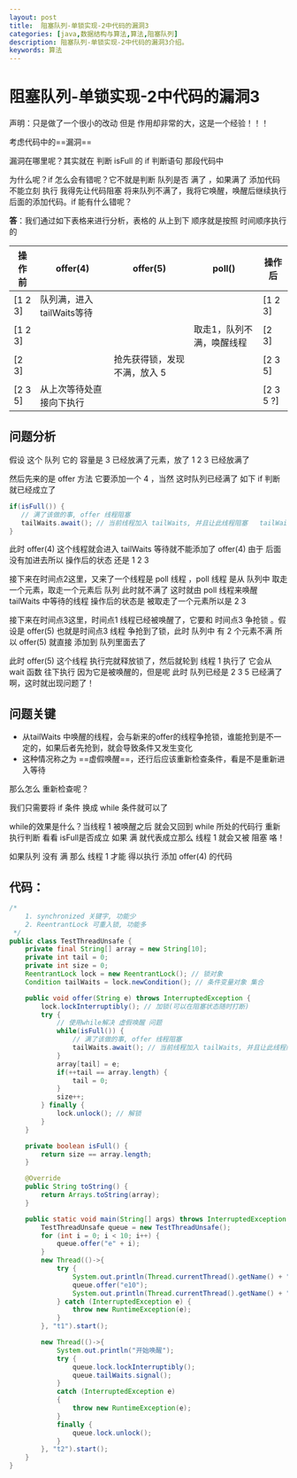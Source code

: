 ```yaml
---
layout: post
title:  阻塞队列-单锁实现-2中代码的漏洞3
categories: [java,数据结构与算法,算法,阻塞队列]
description: 阻塞队列-单锁实现-2中代码的漏洞3介绍。
keywords: 算法
---
```


# 阻塞队列-单锁实现-2中代码的漏洞3

声明：只是做了一个很小的改动 但是 作用却非常的大，这是一个经验！！！

考虑代码中的==漏洞==

漏洞在哪里呢？其实就在 判断 isFull 的 if 判断语句 那段代码中

为什么呢？if 怎么会有错呢？它不就是判断 队列是否 满了 ，如果满了 添加代码 不能立刻 执行 我得先让代码阻塞 将来队列不满了，我将它唤醒，唤醒后继续执行后面的添加代码。if  能有什么错呢？

**答**：我们通过如下表格来进行分析，表格的 从上到下 顺序就是按照 时间顺序执行的

| 操作前  | offer(4)                  | offer(5)                     | poll()                    | 操作后    |
| ------- | ------------------------- | ---------------------------- | ------------------------- | --------- |
| [1 2 3] | 队列满，进入tailWaits等待 |                              |                           | [1 2 3]   |
| [1 2 3] |                           |                              | 取走1，队列不满，唤醒线程 | [2 3]     |
| [2 3]   |                           | 抢先获得锁，发现不满，放入 5 |                           | [2 3 5]   |
| [2 3 5] | 从上次等待处直接向下执行  |                              |                           | [2 3 5 ?] |

## 问题分析

假设 这个 队列 它的 容量是 3 已经放满了元素，放了 1 2 3 已经放满了

然后先来的是 offer 方法 它要添加一个 4 ，当然 这时队列已经满了 如下 if 判断就已经成立了

```java
if(isFull()) {
   // 满了该做的事, offer 线程阻塞
   tailWaits.await(); // 当前线程加入 tailWaits, 并且让此线程阻塞   tailWaits.signal()
}
```

此时 offer(4) 这个线程就会进入 tailWaits 等待就不能添加了 offer(4) 由于 后面 没有加进去所以 操作后的状态 还是 1 2 3

接下来在时间点2这里，又来了一个线程是 poll 线程 ，poll 线程 是从 队列中 取走一个元素，取走一个元素后 队列 此时就不满了 这时就由 poll 线程来唤醒 tailWaits 中等待的线程 操作后的状态是 被取走了一个元素所以是 2 3

接下来在时间点3这里，时间点1 线程已经被唤醒了，它要和 时间点3 争抢锁 。假设是 offer(5) 也就是时间点3 线程 争抢到了锁，此时 队列中 有 2 个元素不满 所以 offer(5) 就直接 添加到 队列里面去了

此时 offer(5) 这个线程 执行完就释放锁了，然后就轮到 线程 1 执行了 它会从 wait 函数 往下执行 因为它是被唤醒的，但是呢 此时 队列已经是 2 3 5 已经满了啊，这时就出现问题了！

## 问题关键

-  从tailWaits 中唤醒的线程，会与新来的offer的线程争抢锁，谁能抢到是不一定的，如果后者先抢到，就会导致条件又发生变化
-  这种情况称之为 ==虚假唤醒==，还行后应该重新检查条件，看是不是重新进入等待

那么怎么 重新检查呢？

我们只需要将 if 条件 换成 while 条件就可以了 

while的效果是什么？当线程 1 被唤醒之后 就会又回到 while 所处的代码行 重新 执行判断 看看 isFull是否成立 如果 满 就代表成立那么 线程 1 就会又被 阻塞 咯！

如果队列 没有 满 那么 线程 1 才能 得以执行 添加 offer(4) 的代码

## 代码：

```java
/*
    1. synchronized 关键字, 功能少
    2. ReentrantLock 可重入锁, 功能多
 */
public class TestThreadUnsafe {
    private final String[] array = new String[10];
    private int tail = 0;
    private int size = 0;
    ReentrantLock lock = new ReentrantLock(); // 锁对象
    Condition tailWaits = lock.newCondition(); // 条件变量对象 集合

    public void offer(String e) throws InterruptedException {
        lock.lockInterruptibly(); // 加锁(可以在阻塞状态随时打断)
        try {
            // 使用while解决 虚假唤醒 问题
            while(isFull()) {
                // 满了该做的事, offer 线程阻塞
                tailWaits.await(); // 当前线程加入 tailWaits, 并且让此线程阻塞   tailWaits.signal()
            }
            array[tail] = e;
            if(++tail == array.length) {
                tail = 0;
            }
            size++;
        } finally {
            lock.unlock(); // 解锁
        }
    }

    private boolean isFull() {
        return size == array.length;
    }

    @Override
    public String toString() {
        return Arrays.toString(array);
    }

    public static void main(String[] args) throws InterruptedException {
        TestThreadUnsafe queue = new TestThreadUnsafe();
        for (int i = 0; i < 10; i++) {
            queue.offer("e" + i);
        }
        new Thread(()->{
            try {
                System.out.println(Thread.currentThread().getName() + "添加元素之前");
                queue.offer("e10");
                System.out.println(Thread.currentThread().getName() + "添加元素成功");
            } catch (InterruptedException e) {
                throw new RuntimeException(e);
            }
        }, "t1").start();

        new Thread(()->{
            System.out.println("开始唤醒");
            try {
                queue.lock.lockInterruptibly();
                queue.tailWaits.signal();
            }
            catch (InterruptedException e)
            {
                throw new RuntimeException(e);
            }
            finally {
                queue.lock.unlock();
            }
        }, "t2").start();
    }
}
```

